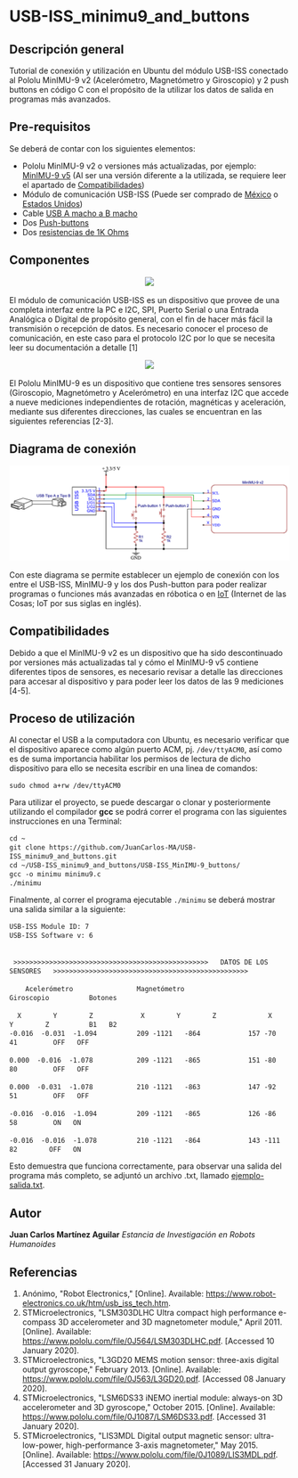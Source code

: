 # USB-ISS_minimu9_and_buttons

## Descripción general
Tutorial de conexión y utilización en Ubuntu del módulo USB-ISS conectado al Pololu MinIMU-9 v2 (Acelerómetro, Magnetómetro y Giroscopio) y 2 push buttons en código C con el propósito de la utilizar los datos de salida en programas más avanzados.

## Pre-requisitos
Se deberá de contar con los siguientes elementos:
* Pololu MinIMU-9 v2 o versiones más actualizadas, por ejemplo: [MinIMU-9 v5](https://www.pololu.com/product/2738) (Al ser una versión diferente a la utilizada, se requiere leer el apartado de [Compatibilidades](#compatibilidades))
* Módulo de comunicación USB-ISS (Puede ser comprado de [México](https://store.robodacta.mx/interfaces-y-programadores/interfaces/interfaz-usb-iss/) o [Estados Unidos](https://www.robotshop.com/en/devantect-usb-to-i2c-spi-serial-interface.html))
* Cable [USB A macho a B macho](https://www.trossenrobotics.com/store/p/6611-USB-A-Male-to-B-Male-6ft-Cable.aspx)
* Dos [Push-buttons](https://www.sparkfun.com/products/8605)
* Dos [resistencias de 1K Ohms](https://www.sparkfun.com/products/14492)

## Componentes
<p align="center">
  <img width="260" length="100" src="https://www.robot-electronics.co.uk/images/usb-iss-300.png">
</p>

El módulo de comunicación USB-ISS es un dispositivo que provee de una completa interfaz entre la PC e I2C, SPI, Puerto Serial o una Entrada Analógica o Digital de propósito general, con el fin de hacer más fácil la transmisión o recepción de datos. Es necesario conocer el proceso de comunicación, en este caso para el protocolo I2C por lo que se necesita leer su documentación a detalle [1]

<p align="center">
  <img width="260" length="100" src="https://a.pololu-files.com/picture/0J4037.600x480.jpg?db7cf96bdb8f6b5fa41ccef67ecbf90b">
</p>

El Pololu MinIMU-9 es un dispositivo que contiene tres sensores sensores (Giroscopio, Magnetómetro y Acelerómetro) en una interfaz I2C que accede a nueve mediciones independientes de rotación, magnéticas y aceleración, mediante sus diferentes direcciones, las cuales se encuentran en las siguientes referencias [2-3].

## Diagrama de conexión

<p align="center">
  <img width="650" length="250" src="https://github.com/JuanCarlos-MA/USB-ISS_minimu9_and_buttons/blob/master/connection_diag.png">
</p>

Con este diagrama se permite establecer un ejemplo de conexión con los entre el USB-ISS, MinIMU-9 y los dos Push-button para poder realizar programas o funciones más avanzadas en róbotica o en [IoT](https://www.wired.co.uk/article/internet-of-things-what-is-explained-iot) (Internet de las Cosas; IoT por sus siglas en inglés).

## Compatibilidades
Debido a que el MinIMU-9 v2 es un dispositivo que ha sido descontinuado por versiones más actualizadas tal y cómo el MinIMU-9 v5 contiene diferentes tipos de sensores, es necesario revisar a detalle las direcciones para accesar al dispositivo y para poder leer los datos de las 9 mediciones [4-5].

## Proceso de utilización

Al conectar el USB a la computadora con Ubuntu, es necesario verificar que el dispositivo aparece como algún puerto ACM, pj. `/dev/ttyACM0`, así como es de suma importancia habilitar los permisos de lectura de dicho dispositivo para ello se necesita escribir en una linea de comandos:
```
sudo chmod a+rw /dev/ttyACM0 
```
Para utilizar el proyecto, se puede descargar o clonar y posteriormente utilizando el compilador **gcc** se podrá correr el programa con las siguientes instrucciones en una Terminal: 

```
cd ~
git clone https://github.com/JuanCarlos-MA/USB-ISS_minimu9_and_buttons.git
cd ~/USB-ISS_minimu9_and_buttons/USB-ISS_MinIMU-9_buttons/
gcc -o minimu minimu9.c
./minimu
```
Finalmente, al correr el programa ejecutable `./minimu` se deberá mostrar una salida similar a la siguiente:
```
USB-ISS Module ID: 7 
USB-ISS Software v: 6 

 
 >>>>>>>>>>>>>>>>>>>>>>>>>>>>>>>>>>>>>>>>>>>>>>>>>   DATOS DE LOS SENSORES   >>>>>>>>>>>>>>>>>>>>>>>>>>>>>>>>>>>>>>>>>>>>>>>>> 

    Acelerómetro			    Magnetómetro		              Giroscopio		  Botones 

  X        Y        Z			 X        Y        Z			 X        Y        Z		  B1   B2 
-0.016  -0.031  -1.094 			209	-1121 	-864			157	-70       41		 OFF   OFF
 
0.000  -0.016  -1.078 			209	-1121 	-865			151	-80       80		 OFF   OFF
 
0.000  -0.031  -1.078 			210	-1121 	-863			147	-92       51		 OFF   OFF
 
-0.016  -0.016  -1.094 			209	-1121 	-865			126	-86       58		 ON   ON
 
-0.016  -0.016  -1.078 			210	-1121 	-864			143	-111       82		 OFF   ON
```
Esto demuestra que funciona correctamente, para observar una salida del programa más completo, se adjuntó un archivo .txt, llamado [ejemplo-salida.txt](USB-ISS_MinIMU-9_buttons/ejemplo-salida.txt).

## Autor

**Juan Carlos Martínez Aguilar** *Estancia de Investigación en Robots Humanoides*

## Referencias
1. Anónimo, "Robot Electronics," [Online]. Available: https://www.robot-electronics.co.uk/htm/usb_iss_tech.htm.
2. STMicroelectronics, "LSM303DLHC Ultra compact high performance e-compass 3D accelerometer and 3D magnetometer module," April 2011. [Online]. Available: https://www.pololu.com/file/0J564/LSM303DLHC.pdf. [Accessed 10 January 2020].
3. STMicroelectronics, "L3GD20 MEMS motion sensor: three-axis digital output gyroscope," February 2013. [Online]. Available: https://www.pololu.com/file/0J563/L3GD20.pdf. [Accessed 08 January 2020].
4. STMicroelectronics, "LSM6DS33 iNEMO inertial module: always-on 3D accelerometer and 3D gyroscope," October 2015. [Online]. Available: https://www.pololu.com/file/0J1087/LSM6DS33.pdf. [Accessed 31 January 2020]. 
5. STMicroelectronics, "LIS3MDL Digital output magnetic sensor: ultra-low-power, high-performance 3-axis magnetometer," May 2015. [Online]. Available: https://www.pololu.com/file/0J1089/LIS3MDL.pdf. [Accessed 31 January 2020].
